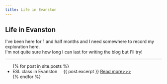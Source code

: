 ```yaml
---
title: Life in Evanston
---
```


## Life in Evanston

I've been here for 1 and half months and I need somewhere to record my exploration here.  
I'm not quite sure how long I can last for writing the blog but I'll try!

**********   

<ul>
  {% for post in site.posts %}
    <li>
      ESL class in Evanston
      {{ post.excerpt }}  <a href="ESLclassinEvanston.html"> Read more>>></a>
    </li>
  {% endfor %}
</ul>
